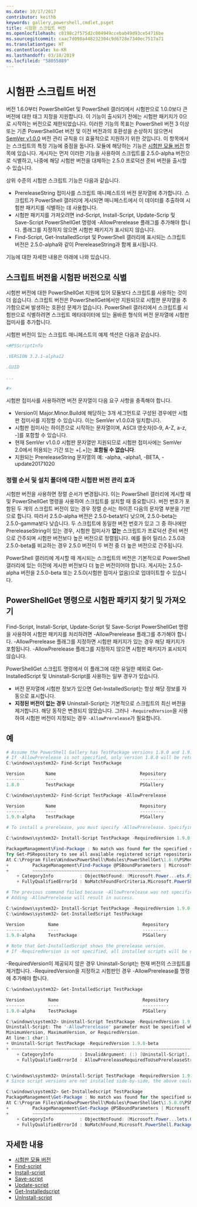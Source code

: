 ```yaml
---
ms.date: 10/17/2017
contributor: keithb
keywords: gallery,powershell,cmdlet,psget
title: 시험판 스크립트 버전
ms.openlocfilehash: c0198c2f575d2c004949ccebab49d93ce54716be
ms.sourcegitcommit: caac7d098a448232304c9d6728e7340ec7517a71
ms.translationtype: HT
ms.contentlocale: ko-KR
ms.lasthandoff: 03/18/2019
ms.locfileid: "58055889"
---
```

# <a name="prerelease-versions-of-scripts"></a>시험판 스크립트 버전

버전 1.6.0부터 PowerShellGet 및 PowerShell 갤러리에서 시험판으로 1.0.0보다 큰 버전에 대한 태그 지정을 지원합니다. 이 기능이 출시되기 전에는 시험판 패키지가 0으로 시작하는 버전으로 제한되었습니다. 이러한 기능의 목표는 PowerShell 버전 3 이상 또는 기존 PowerShellGet 버전 및 이전 버전과의 호환성을 손상하지 않으면서 [SemVer v1.0.0](http://semver.org/spec/v1.0.0.html) 버전 관리 규칙을 더 효율적으로 지원하기 위한 것입니다. 이 항목에서는 스크립트의 특정 기능에 중점을 둡니다. 모듈에 해당하는 기능은 [시험판 모듈 버전](module-prerelease-support.md) 항목에 있습니다. 게시자는 먼저 이러한 기능을 사용하여 스크립트를 2.5.0-alpha 버전으로 식별하고, 나중에 해당 시험판 버전을 대체하는 2.5.0 프로덕션 준비 버전을 출시할 수 있습니다.

상위 수준의 시험판 스크립트 기능은 다음과 같습니다.

- PrereleaseString 접미사를 스크립트 매니페스트의 버전 문자열에 추가합니다. 스크립트가 PowerShell 갤러리에 게시되면 매니페스트에서 이 데이터를 추출하여 시험판 패키지를 식별하는 데 사용합니다.
- 시험판 패키지를 가져오려면 ind-Script, Install-Script, Update-Scrip 및 Save-Script PowerShellGet 명령에 -AllowPrerelease 플래그를 추가해야 합니다. 플래그를 지정하지 않으면 시험판 패키지가 표시되지 않습니다.
- Find-Script, Get-InstalledScript 및 PowerShell 갤러리에 표시되는 스크립트 버전은 2.5.0-alpha와 같이 PrereleaseString과 함께 표시됩니다.

기능에 대한 자세한 내용은 아래에 나와 있습니다.

## <a name="identifying-a-script-version-as-a-prerelease"></a>스크립트 버전을 시험판 버전으로 식별

시험판 버전에 대한 PowerShellGet 지원에 있어 모듈보다 스크립트를 사용하는 것이 더 쉽습니다. 스크립트 버전은 PowerShellGet에서만 지원되므로 시험판 문자열을 추가함으로써 발생하는 호환성 문제가 없습니다. PowerShell 갤러리에서 스크립트를 시험판으로 식별하려면 스크립트 메타데이터에 있는 올바른 형식의 버전 문자열에 시험판 접미사를 추가합니다.

시험판 버전이 있는 스크립트 매니페스트의 예제 섹션은 다음과 같습니다.

```powershell
<#PSScriptInfo

.VERSION 3.2.1-alpha12

.GUID

...

#>
```

시험판 접미사를 사용하려면 버전 문자열이 다음 요구 사항을 충족해야 합니다.

- Version이 Major.Minor.Build에 해당하는 3개 세그먼트로 구성된 경우에만 시험판 접미사를 지정할 수 있습니다.
  이는 SemVer v1.0.0과 일치합니다.
- 시험판 접미사는 하이픈으로 시작하는 문자열이며, ASCII 영숫자[0-9, A-Z, a-z, -]를 포함할 수 있습니다.
- 현재 SemVer v1.0.0 시험판 문자열만 지원되므로 시험판 접미사에는 SemVer 2.0에서 허용되는 기간 또는 +[.+]는 **포함될 수 없습니다**.
- 지원되는 PrereleaseString 문자열의 예: -alpha, -alpha1, -BETA, -update20171020

### <a name="prerelease-versioning-impact-on-sort-order-and-installation-folders"></a>정렬 순서 및 설치 폴더에 대한 시험판 버전 관리 효과

시험판 버전을 사용하면 정렬 순서가 변경됩니다. 이는 PowerShell 갤러리에 게시할 때 및 PowerShellGet 명령을 사용하여 스크립트를 설치할 때 중요합니다. 버전 번호가 포함된 두 개의 스크립트 버전이 있는 경우 정렬 순서는 하이픈 다음의 문자열 부분을 기반으로 합니다. 따라서 2.5.0-alpha 버전은 2.5.0-beta보다 낮으며, 2.5.0-beta는 2.5.0-gamma보다 낮습니다. 두 스크립트에 동일한 버전 번호가 있고 그 중 하나에만 PrereleaseString이 있는 경우, 시험판 접미사가 **없는** 스크립트가 프로덕션 준비 버전으로 간주되며 시험판 버전보다 높은 버전으로 정렬됩니다. 예를 들어 릴리스 2.5.0과 2.5.0-beta를 비교하는 경우 2.5.0 버전이 두 버전 중 더 높은 버전으로 간주됩니다.

PowerShell 갤러리에 게시할 때 게시되는 스크립트의 버전은 기본적으로 PowerShell 갤러리에 있는 이전에 게시한 버전보다 더 높은 버전이어야 합니다. 게시자는 2.5.0-alpha 버전을 2.5.0-beta 또는 2.5.0(시험판 접미사 없음)으로 업데이트할 수 있습니다.

## <a name="finding-and-acquiring-prerelease-packages-using-powershellget-commands"></a>PowerShellGet 명령으로 시험판 패키지 찾기 및 가져오기

Find-Script, Install-Script, Update-Script 및 Save-Script PowerShellGet 명령을 사용하여 시험판 패키지를 처리하려면 -AllowPrerelease 플래그를 추가해야 합니다. -AllowPrerelease 플래그를 지정하면 시험판 패키지가 있는 경우 해당 패키지가 포함됩니다. -AllowPrerelease 플래그를 지정하지 않으면 시험판 패키지가 표시되지 않습니다.

PowerShellGet 스크립트 명령에서 이 플래그에 대한 유일한 예외로 Get-InstalledScript 및 Uninstall-Script를 사용하는 일부 경우가 있습니다.

- 버전 문자열에 시험판 정보가 있으면 Get-InstalledScript는 항상 해당 정보를 자동으로 표시합니다.
- **지정된 버전이 없는 경우** Uninstall-Script는 기본적으로 스크립트의 최신 버전을 제거합니다. 해당 동작은 변경되지 않았습니다. 그러나 `-RequiredVersion`을 사용하여 시험판 버전이 지정되는 경우 `-AllowPrerelease`가 필요합니다.

## <a name="examples"></a>예

```powershell
# Assume the PowerShell Gallery has TestPackage versions 1.8.0 and 1.9.0-alpha.
# If -AllowPrerelease is not specified, only version 1.8.0 will be returned.
C:\windows\system32> Find-Script TestPackage

Version        Name                                Repository           Description
-------        ----                                ----------           -----------
1.8.0          TestPackage                         PSGallery            Package used to validate changes to the PowerShe...

C:\windows\system32> Find-Script TestPackage -AllowPrerelease

Version        Name                                Repository           Description
-------        ----                                ----------           -----------
1.9.0-alpha    TestPackage                         PSGallery            Package used to validate changes to PowerShe...

# To install a prerelease, you must specify -AllowPrerelease. Specifying a prerelease version string is not sufficient.

C:\windows\system32> Install-Script TestPackage -RequiredVersion 1.9.0-alpha

PackageManagement\Find-Package : No match was found for the specified search criteria and script name 'TestPackage'.
Try Get-PSRepository to see all available registered script repositories.
At C:\Program Files\WindowsPowerShell\Modules\PowerShellGet\1.6.0\PSModule.psm1:1455 char:3
+         PackageManagement\Find-Package @PSBoundParameters | Microsoft ...
+         ~~~~~~~~~~~~~~~~~~~~~~~~~~~~~~~~~~~~~~~~~~~~~~~~~
    + CategoryInfo          : ObjectNotFound: (Microsoft.Power...ets.FindPackage:FindPackage)[Find-Package], Exception
    + FullyQualifiedErrorId : NoMatchFoundForCriteria,Microsoft.PowerShell.PackageManagement.Cmdlets.FindPackage

# The previous command failed because -AllowPrerelease was not specified.
# Adding -AllowPrerelease will result in success.

C:\windows\system32> Install-Script TestPackage -RequiredVersion 1.9.0-alpha -AllowPrerelease
C:\windows\system32> Get-InstalledScript TestPackage

Version         Name                                Repository           Description
-------         ----                                ----------           -----------
1.9.0-alpha     TestPackage                         PSGallery            Package used to validate changes to PowerShe...

# Note that Get-InstalledScript shows the prerelease version.
# If -RequiredVersion is not specified, all installed scripts will be displayed by Get-InstalledScript
```

-RequiredVersion이 제공되지 않은 경우 Uninstall-Script는 현재 버전의 스크립트를 제거합니다.
-RequiredVersion을 지정하고 시험판인 경우 -AllowPrerelease를 명령에 추가해야 합니다.

``` powershell
C:\windows\system32> Get-InstalledScript TestPackage

Version         Name                                Repository           Description
-------         ----                                ----------           -----------
1.9.0-alpha     TestPackage                         PSGallery            Package used to validate changes to PowerShe...

C:\windows\system32> Uninstall-Script TestPackage -RequiredVersion 1.9.0-alpha
Uninstall-Script: The '-AllowPrerelease' parameter must be specified when using the Prerelease string in
MinimumVersion, MaximumVersion, or RequiredVersion.
At line:1 char:1
+ Uninstall-Script TestPackage -RequiredVersion 1.9.0-beta
+ ~~~~~~~~~~~~~~~~~~~~~~~~~~~~~~~~~~~~~~~~~~~~~~~~~~~~~~~~~~~~~~~~~~~~~
    + CategoryInfo          : InvalidArgument: (:) [Uninstall-Script], ArgumentException
    + FullyQualifiedErrorId : AllowPrereleaseRequiredToUsePrereleaseStringInVersion,Uninstall-script


C:\windows\system32> Uninstall-Script TestPackage -RequiredVersion 1.9.0-alpha -AllowPrerelease
# Since script versions are not installed side-by-side, the above could be simply "Uninstall-Script TestPackage"

C:\windows\system32> Get-Installedscript TestPackage
PackageManagement\Get-Package : No match was found for the specified search criteria and script names 'testpackage'.
At C:\Program Files\WindowsPowerShell\Modules\PowerShellGet\1.5.0.0\PSModule.psm1:4088 char:9
+         PackageManagement\Get-Package @PSBoundParameters | Microsoft. ...
+         ~~~~~~~~~~~~~~~~~~~~~~~~~~~~~~~~~~~~~~~~~~~~~~~~
    + CategoryInfo          : ObjectNotFound: (Microsoft.Power...lets.GetPackage:GetPackage) [Get-Package], Exception
    + FullyQualifiedErrorId : NoMatchFound,Microsoft.PowerShell.PackageManagement.Cmdlets.GetPackage
```

## <a name="more-details"></a>자세한 내용

- [시험판 모듈 버전](module-prerelease-support.md)
- [Find-script](/powershell/module/powershellget/find-script)
- [Install-script](/powershell/module/powershellget/install-script)
- [Save-script](/powershell/module/powershellget/save-script)
- [Update-script](/powershell/module/powershellget/update-script)
- [Get-Installedscript](/powershell/module/powershellget/get-installedscript)
- [UnInstall-script](/powershell/module/powershellget/uninstall-script)
